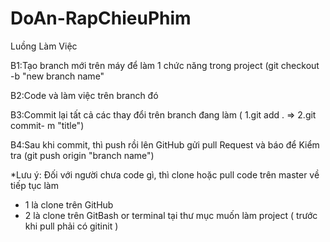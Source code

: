 # DoAn-RapChieuPhim
Luồng Làm Việc

  B1:Tạo branch mới trên máy để làm 1 chức năng trong project (git checkout -b "new branch name" 
  
  B2:Code và làm việc trên branch đó
  
  B3:Commit lại tất cả các thay đổi trên branch đang làm ( 1.git add . => 2.git commit- m "title")
  
  B4:Sau khi commit, thì push rồi lên GitHub gửi pull Request và báo để Kiểm tra (git push origin "branch name")
  
  
  *Lưu ý: Đối với người chưa code gì, thì clone hoặc pull  code trên master về tiếp tục làm  
 - 1 là clone trên GitHub
- 2 là clone trên GitBash or terminal tại thư mục muốn làm project ( trước khi pull phải có gitinit )
  
